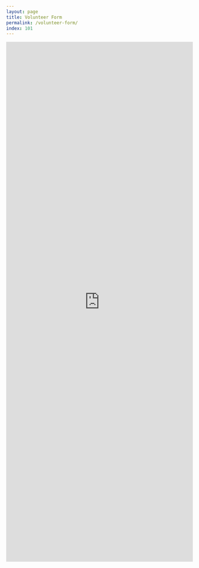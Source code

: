 ```yaml
---
layout: page
title: Volunteer Form
permalink: /volunteer-form/
index: 101
---
```


<div class="backgroundJoin backgroundImageCenter tintDark">
    <iframe src="https://docs.google.com/forms/d/e/1FAIpQLSe_Vbt-SAx7PDG_Fzkgio2sZrAIsbIEiBc2edyUJFusQbngsw/viewform?embedded=true" width="100%" height="1400" frameborder="0" marginheight="0" marginwidth="0">Loading…</iframe>
</div>